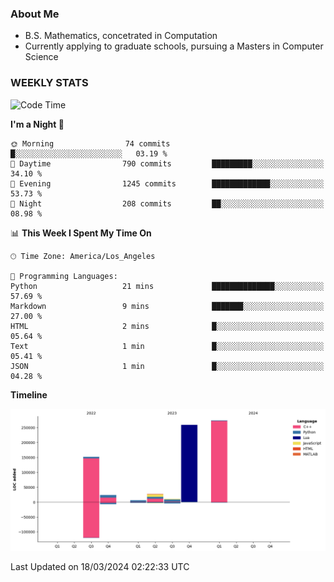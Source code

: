 ### About Me

- B.S. Mathematics, concetrated in Computation
- Currently applying to graduate schools, pursuing a Masters in Computer Science


### WEEKLY STATS
<!--START_SECTION:waka-->
![Code Time](http://img.shields.io/badge/Code%20Time-53%20hrs%205%20mins-blue)

**I'm a Night 🦉** 

```text
🌞 Morning                74 commits          █░░░░░░░░░░░░░░░░░░░░░░░░   03.19 % 
🌆 Daytime                790 commits         █████████░░░░░░░░░░░░░░░░   34.10 % 
🌃 Evening                1245 commits        █████████████░░░░░░░░░░░░   53.73 % 
🌙 Night                  208 commits         ██░░░░░░░░░░░░░░░░░░░░░░░   08.98 % 
```


📊 **This Week I Spent My Time On** 

```text
🕑︎ Time Zone: America/Los_Angeles

💬 Programming Languages: 
Python                   21 mins             ██████████████░░░░░░░░░░░   57.69 % 
Markdown                 9 mins              ███████░░░░░░░░░░░░░░░░░░   27.00 % 
HTML                     2 mins              █░░░░░░░░░░░░░░░░░░░░░░░░   05.64 % 
Text                     1 min               █░░░░░░░░░░░░░░░░░░░░░░░░   05.41 % 
JSON                     1 min               █░░░░░░░░░░░░░░░░░░░░░░░░   04.28 % 
```

**Timeline**

![Lines of Code chart](https://raw.githubusercontent.com/nickocruzm/nickocruzm/main/assets/bar_graph.png)


 Last Updated on 18/03/2024 02:22:33 UTC
<!--END_SECTION:waka-->
